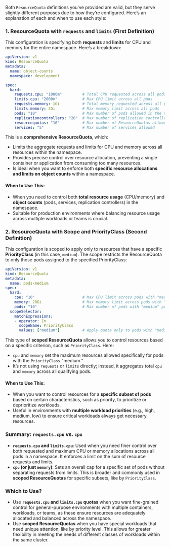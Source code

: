
Both `ResourceQuota` definitions you've provided are valid, but they serve slightly different purposes due to how they’re configured. Here’s an explanation of each and when to use each style:

### 1. ResourceQuota with `requests` and `limits` (First Definition)

This configuration is specifying both **requests** and **limits** for CPU and memory for the entire namespace. Here’s a breakdown:

```yaml
apiVersion: v1
kind: ResourceQuota
metadata:
  name: object-counts
  namespace: development

spec:
  hard: 
    requests.cpu: "1000m"         # Total CPU requested across all pods
    limits.cpu: "2000m"           # Max CPU limit across all pods
    requests.memory: 1Gi          # Total memory requested across all pods
    limits.memory: 2Gi            # Max memory limit across all pods
    pods: "10"                    # Max number of pods allowed in the namespace
    replicationcontrollers: "20"  # Max number of replication controllers
    resourcequotas: "10"          # Max number of ResourceQuotas allowed
    services: "5"                 # Max number of services allowed
```

This is a **comprehensive ResourceQuota**, which:
- Limits the aggregate requests and limits for CPU and memory across all resources within the namespace.
- Provides precise control over resource allocation, preventing a single container or application from consuming too many resources.
- Is ideal when you want to enforce both **specific resource allocations and limits on object counts** within a namespace.

#### When to Use This:
- When you need to control both **total resource usage** (CPU/memory) and **object counts** (pods, services, replication controllers) in the namespace.
- Suitable for production environments where balancing resource usage across multiple workloads or teams is crucial.

### 2. ResourceQuota with Scope and PriorityClass (Second Definition)

This configuration is scoped to apply only to resources that have a specific **PriorityClass** (in this case, `medium`). The scope restricts the ResourceQuota to only those pods assigned to the specified PriorityClass:

```yaml
apiVersion: v1
kind: ResourceQuota
metadata:
  name: pods-medium
spec:
  hard:
    cpu: "10"                     # Max CPU limit across pods with "medium" priority class
    memory: 20Gi                  # Max memory limit across pods with "medium" priority class
    pods: "10"                    # Max number of pods with "medium" priority class
  scopeSelector:
    matchExpressions:
    - operator: In
      scopeName: PriorityClass
      values: ["medium"]          # Apply quota only to pods with "medium" PriorityClass
```

This type of **scoped ResourceQuota** allows you to control resources based on a specific criterion, such as `PriorityClass`. Here:
- `cpu` and `memory` set the maximum resources allowed specifically for pods with the `PriorityClass` "medium."
- It’s not using `requests` or `limits` directly; instead, it aggregates total `cpu` and `memory` across all qualifying pods.

#### When to Use This:
- When you want to control resources for a **specific subset of pods** based on certain characteristics, such as priority, to prioritize or deprioritize workloads.
- Useful in environments with **multiple workload priorities** (e.g., high, medium, low) to ensure critical workloads always get necessary resources.

### Summary: `requests.cpu` vs. `cpu`

- **`requests.cpu` and `limits.cpu`**: Used when you need finer control over both requested and maximum CPU or memory allocations across all pods in a namespace. It enforces a limit on the sum of resource requests and limits.
- **`cpu` (or just `memory`)**: Sets an overall cap for a specific set of pods without separating requests from limits. This is broader and commonly used in **scoped ResourceQuotas** for specific subsets, like by `PriorityClass`.

### Which to Use?

- Use **`requests.cpu` and `limits.cpu` quotas** when you want fine-grained control for general-purpose environments with multiple containers, workloads, or teams, as these ensure resources are adequately allocated and balanced across the namespace.
- Use **scoped ResourceQuotas** when you have special workloads that need unique attention, like by priority level. This allows for greater flexibility in meeting the needs of different classes of workloads within the same cluster.